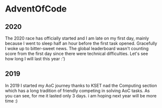 # AdventOfCode

## 2020

The 2020 race has officially started and I am late on my first day, mainly because I went to sleep half an hour before the first task opened. Gracefully I woke up to bitter-sweet news. The global leaderboard wasn't counting score from the first day since there were technical difficulties. Let's see how long I will last this year :')

## 2019

In 2019 I started my AoC journey thanks to KSET nad the Computing section which has a long tradition of friendly competing in solving AoC tasks. As you can see, for me it lasted only 3 days. i am hoping next year will be more time :)

